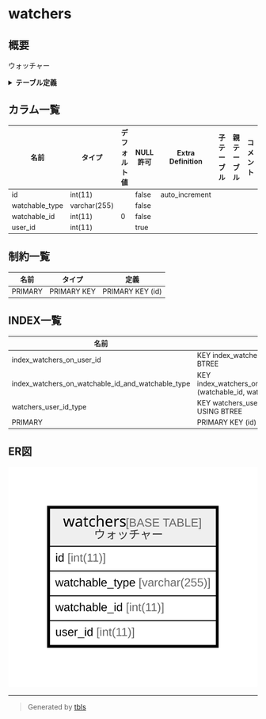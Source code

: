 # watchers

## 概要

ウォッチャー

<details>
<summary><strong>テーブル定義</strong></summary>

```sql
CREATE TABLE `watchers` (
  `id` int(11) NOT NULL AUTO_INCREMENT,
  `watchable_type` varchar(255) NOT NULL DEFAULT '',
  `watchable_id` int(11) NOT NULL DEFAULT '0',
  `user_id` int(11) DEFAULT NULL,
  PRIMARY KEY (`id`),
  KEY `watchers_user_id_type` (`user_id`,`watchable_type`),
  KEY `index_watchers_on_user_id` (`user_id`),
  KEY `index_watchers_on_watchable_id_and_watchable_type` (`watchable_id`,`watchable_type`)
) ENGINE=InnoDB DEFAULT CHARSET=utf8
```

</details>

## カラム一覧

| 名前             | タイプ          | デフォルト値       | NULL許可   | Extra Definition | 子テーブル      | 親テーブル      | コメント     |
| -------------- | ------------ | ------------ | -------- | ---------------- | ---------- | ---------- | -------- |
| id             | int(11)      |              | false    | auto_increment   |            |            |          |
| watchable_type | varchar(255) |              | false    |                  |            |            |          |
| watchable_id   | int(11)      | 0            | false    |                  |            |            |          |
| user_id        | int(11)      |              | true     |                  |            |            |          |

## 制約一覧

| 名前      | タイプ         | 定義               |
| ------- | ----------- | ---------------- |
| PRIMARY | PRIMARY KEY | PRIMARY KEY (id) |

## INDEX一覧

| 名前                                                | 定義                                                                                               |
| ------------------------------------------------- | ------------------------------------------------------------------------------------------------ |
| index_watchers_on_user_id                         | KEY index_watchers_on_user_id (user_id) USING BTREE                                              |
| index_watchers_on_watchable_id_and_watchable_type | KEY index_watchers_on_watchable_id_and_watchable_type (watchable_id, watchable_type) USING BTREE |
| watchers_user_id_type                             | KEY watchers_user_id_type (user_id, watchable_type) USING BTREE                                  |
| PRIMARY                                           | PRIMARY KEY (id) USING BTREE                                                                     |

## ER図

![er](watchers.svg)

---

> Generated by [tbls](https://github.com/k1LoW/tbls)
